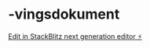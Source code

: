 # -vingsdokument

[Edit in StackBlitz next generation editor ⚡️](https://stackblitz.com/~/github.com/OsteroyergoyJA/-vingsdokument)